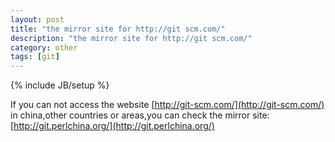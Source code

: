 ```yaml
---
layout: post
title: "the mirror site for http://git scm.com/"
description: "the mirror site for http://git scm.com/"
category: other
tags: [git]
---
```

{% include JB/setup %}


If you can not access the website [http://git-scm.com/](http://git-scm.com/) in china,other countries or areas,you can check the mirror site:  
[http://git.perlchina.org/](http://git.perlchina.org/)